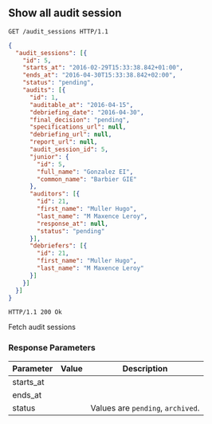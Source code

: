 ## Show all audit session

```http
GET /audit_sessions HTTP/1.1
```

```json
{
  "audit_sessions": [{
    "id": 5,
    "starts_at": "2016-02-29T15:33:38.842+01:00",
    "ends_at": "2016-04-30T15:33:38.842+02:00",
    "status": "pending",
    "audits": [{
      "id": 1,
      "auditable_at": "2016-04-15",
      "debriefing_date": "2016-04-30",
      "final_decision": "pending",
      "specifications_url": null,
      "debriefing_url": null,
      "report_url": null,
      "audit_session_id": 5,
      "junior": {
        "id": 5,
        "full_name": "Gonzalez EI",
        "common_name": "Barbier GIE"
      },
      "auditors": [{
        "id": 21,
        "first_name": "Muller Hugo",
        "last_name": "M Maxence Leroy",
        "response_at": null,
        "status": "pending"
      }],
      "debriefers": [{
        "id": 21,
        "first_name": "Muller Hugo",
        "last_name": "M Maxence Leroy"
      }]
    }]
  }]
}
```

```http
HTTP/1.1 200 Ok
```

Fetch audit sessions

### Response Parameters

Parameter           |  Value | Description
------------------- | ------ | ------
starts_at           | |
ends_at             | |
status              | | Values are `pending`, `archived`.
